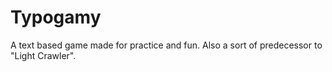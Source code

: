# Typogamy
A text based game made for practice and fun. Also a sort of predecessor to "Light Crawler". 
